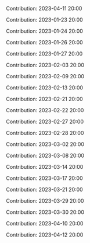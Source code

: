 Contribution: 2023-04-11 20:00

Contribution: 2023-01-23 20:00

Contribution: 2023-01-24 20:00

Contribution: 2023-01-26 20:00

Contribution: 2023-01-27 20:00

Contribution: 2023-02-03 20:00

Contribution: 2023-02-09 20:00

Contribution: 2023-02-13 20:00

Contribution: 2023-02-21 20:00

Contribution: 2023-02-22 20:00

Contribution: 2023-02-27 20:00

Contribution: 2023-02-28 20:00

Contribution: 2023-03-02 20:00

Contribution: 2023-03-08 20:00

Contribution: 2023-03-14 20:00

Contribution: 2023-03-17 20:00

Contribution: 2023-03-21 20:00

Contribution: 2023-03-29 20:00

Contribution: 2023-03-30 20:00

Contribution: 2023-04-10 20:00

Contribution: 2023-04-12 20:00


